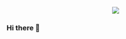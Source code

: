 <p align="center">
  <img src="https://capsule-render.vercel.app/api?type=waving&color=gradient&customColorList=0,11,11,11,15&text=Hello%Guys!&fontAlign=75"/>
</p>

### Hi there 👋


